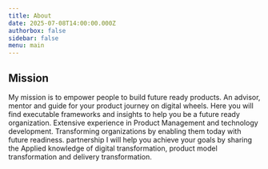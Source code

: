 ```yaml
---
title: About
date: 2025-07-08T14:00:00.000Z
authorbox: false
sidebar: false
menu: main
---
```


## Mission
My mission is to empower people to build future ready products. An advisor, mentor and guide for your product journey on digital wheels. Here you will find executable frameworks and insights to help you be a future ready organization.
Extensive experience in Product Management and technology development. Transforming organizations by enabling them today with future readiness. 
partnership 
I will help you achieve your goals by sharing the Applied knowledge of digital transformation, product model transformation and delivery transformation. 

